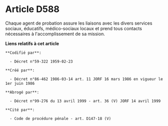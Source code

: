 # Article D588

Chaque agent de probation assure les liaisons avec les divers services sociaux, éducatifs, médico-sociaux locaux et prend
tous contacts nécessaires à l'accomplissement de sa mission.

**Liens relatifs à cet article**

	**Codifié par**:

	  - Décret n°59-322 1959-02-23

	**Créé par**:

	  - Décret n°86-462 1986-03-14 art. 11 JORF 16 mars 1986 en vigueur le 1er juin 1986

	**Abrogé par**:

	  - Décret n°99-276 du 13 avril 1999 - art. 36 (V) JORF 14 avril 1999

	**Cité par**:

	  - Code de procédure pénale - art. D147-18 (V)
